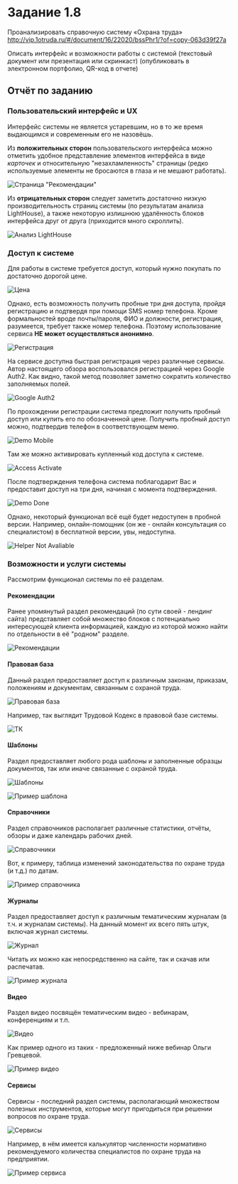 # Задание 1.8

Проанализировать справочную систему «Охрана труда»
http://vip.1otruda.ru/#/document/16/22020/bssPhr1/?of=copy-063d39f27a

Описать интерфейс и возможности работы с системой (текстовый документ или презентация или скринкаст)
(опубликовать в электронном портфолио, QR-код в отчете)

## Отчёт по заданию

### Пользовательский интерфейс и UX

Интерфейс системы не является устаревшим, но в то же время выдающимся и современным его не назовёшь.

Из **положительных сторон** пользовательского интерфейса можно отметить удобное представление элементов интерфейса в виде _карточек_ и относительную "незахламленность" страницы (редко используемые элементы не бросаются в глаза и не мешают работать).

![Страница "Рекомендации"](recom.png)

Из **отрицательных сторон** следует заметить достаточно низкую производительность страниц системы (по результатам анализа LightHouse), а также некоторую излишнюю удалённость блоков интерфейса друг от друга (приходится много скроллить).

![Анализ LightHouse](lighthouse.png)

### Доступ к системе

Для работы в системе требуется доступ, который нужно покупать по достаточно дорогой цене.

![Цена](price.png)

Однако, есть возможность получить пробные три дня доступа, пройдя регистрацию и подтвердя при помощи SMS номер телефона. Кроме формальностей вроде почты/пароля, ФИО и должности, регистрация, разумеется, требует также номер телефона. Поэтому использование сервиса **НЕ может осуществляться анонимно**.

![Регистрация](reg.png)

На сервисе доступна быстрая регистрация через различные сервисы. Автор настоящего обзора воспользовался регистрацией через Google Auth2. Как видно, такой метод позволяет заметно сократить количество заполняемых полей.

![Google Auth2](regGoogle.png)

По прохождении регистрации система предложит получить пробный доступ или купить его по обозначенной цене. Получить пробный доступ можно, подтвердив телефон в соответствующем меню.

![Demo Mobile](demoBuy.png)

Там же можно активировать купленный код доступа к системе.

![Access Activate](buy.png)

После подтверждения телефона система поблагодарит Вас и предоставит доступ на три дня, начиная с момента подтверждения.

![Demo Done](demoDone.png)

Однако, некоторый функционал всё ещё будет недоступен в пробной версии. Например, онлайн-помощник (он же - онлайн консультация со специалистом) в бесплатной версии, увы, недоступна.

![Helper Not Avaliable](helper.png)

### Возможности и услуги системы

Рассмотрим функционал системы по её разделам.

#### Рекомендации

Ранее упомянутый раздел рекомендаций (по сути своей - лендинг сайта) представляет собой множество блоков с потенциально интересующей клиента информацией, каждую из которой можно найти по отдельности в её "родном" разделе.

![Рекомендации](recom2.png)

#### Правовая база

Данный раздел предоставляет доступ к различным законам, приказам, положениям и документам, связанным с охраной труда.

![Правовая база](pravo.png)

Например, так выглядит Трудовой Кодекс в правовой базе системы.

![ТК](tk.png)

#### Шаблоны

Раздел предоставляет любого рода шаблоны и заполненные образцы документов, так или иначе связанные с охраной труда.

![Шаблоны](shab.png)

![Пример шаблона](viewShab.png)

#### Справочники

Раздел справочников располагает различные статистики, отчёты, обзоры и даже календарь рабочих дней.

![Справочники](sprav.png)

Вот, к примеру, таблица изменений законодательства по охране труда (и т.д.) по датам.

![Пример справочника](spravIzmen.png)

#### Журналы

Раздел предоставляет доступ к различным тематическим журналам (в т.ч. и журналам системы). На данный момент их всего пять штук, включая журнал системы.

![Журнал](journ.png)

Читать их можно как непосредственно на сайте, так и скачав или распечатав.

![Пример журнала](journEx.png)

#### Видео

Раздел видео посвящён тематическим видео - вебинарам, конференциям и т.п.

![Видео](video.png)

Как пример одного из таких - предложенный ниже вебинар Ольги Гревцевой.

![Пример видео](videoEx.png)

#### Сервисы

Сервисы - последний раздел системы, располагающий множеством полезных инструментов, которые могут пригодиться при решении вопросов по охране труда.

![Сервисы](serv.png)

Например, в нём имеется калькулятор численности нормативно рекомендуемого количества специалистов по охране труда на предприятии.

![Пример сервиса](servEx.png)
